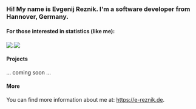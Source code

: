 ### Hi! My name is Evgenij Reznik. I'm a software developer from Hannover, Germany.

#### For those interested in statistics (like me):

<a href="https://github.com/anuraghazra/github-readme-stats">
  <img align="center" src="https://github-readme-stats.vercel.app/api?username=e-reznik&show_icons=true&include_all_commits=true&count_private=true&hide_rank=true&animation=false" />
</a>
<a href="https://github.com/anuraghazra/convoychat">
  <img align="center" src="https://github-readme-stats.vercel.app/api/top-langs/?username=e-reznik&layout=compact" />
</a>
  
#### Projects

... coming soon ...

#### More

You can find more information about me at: https://e-reznik.de.
